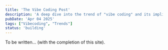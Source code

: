 ```yaml
---
title: 'The Vibe Coding Post'
description: 'A deep dive into the trend of "vibe coding" and its implications for modern development'
pubDate: 'Apr 04 2025'
tags: ["Vibecoding", "Trends"]
status: 'building'
---
```


To be written... (with the completion of this site).
